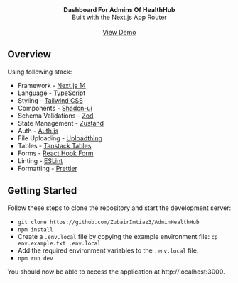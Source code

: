 <div align="center"><strong>Dashboard For Admins Of HealthHub</strong></div>
<div align="center">Built with the Next.js App Router</div>
<br />
<div align="center">
<a href="https://admin-health-hub.vercel.app/">View Demo</a>
<span>
</div>

## Overview

Using following stack:

- Framework - [Next.js 14](https://nextjs.org/13)
- Language - [TypeScript](https://www.typescriptlang.org)
- Styling - [Tailwind CSS](https://tailwindcss.com)
- Components - [Shadcn-ui](https://ui.shadcn.com)
- Schema Validations - [Zod](https://zod.dev)
- State Management - [Zustand](https://zustand-demo.pmnd.rs)
- Auth - [Auth.js](https://authjs.dev/)
- File Uploading - [Uploadthing](https://uploadthing.com)
- Tables - [Tanstack Tables](https://ui.shadcn.com/docs/components/data-table)
- Forms - [React Hook Form](https://ui.shadcn.com/docs/components/form)
- Linting - [ESLint](https://eslint.org)
- Formatting - [Prettier](https://prettier.io)

## Getting Started

Follow these steps to clone the repository and start the development server:

- `git clone https://github.com/ZubairImtiaz3/AdminHealthHub`
- `npm install`
- Create a `.env.local` file by copying the example environment file:
  `cp env.example.txt .env.local`
- Add the required environment variables to the `.env.local` file.
- `npm run dev`

You should now be able to access the application at http://localhost:3000.
